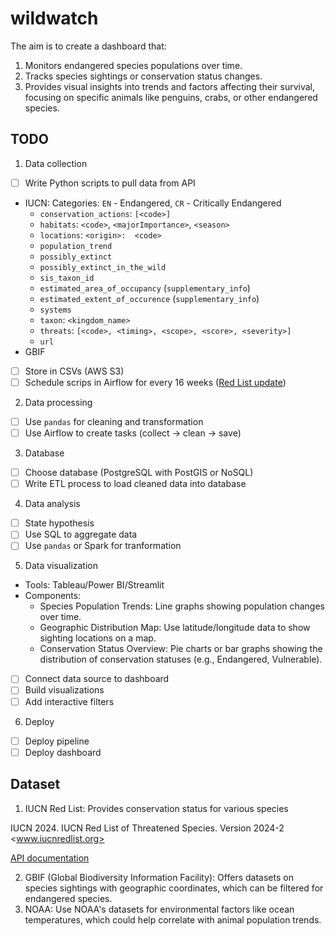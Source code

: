 # wildwatch

The aim is to create a dashboard that:

1. Monitors endangered species populations over time.
2. Tracks species sightings or conservation status changes.
3. Provides visual insights into trends and factors affecting their survival, focusing on specific animals like penguins, crabs, or other endangered species.

## TODO

1. Data collection
- [ ] Write Python scripts to pull data from API
- IUCN: Categories: `EN` - Endangered, `CR` - Critically Endangered
  - `conservation_actions`: `[<code>]`
  - `habitats`: `<code>`, `<majorImportance>`, `<season>`
  - `locations`: `<origin>:  <code>`
  - `population_trend`
  - `possibly_extinct`
  - `possibly_extinct_in_the_wild`
  - `sis_taxon_id`
  - `estimated_area_of_occupancy` (`supplementary_info`)
  - `estimated_extent_of_occurence` (`supplementary_info`)
  - `systems`
  - `taxon`: `<kingdom_name>`
  - `threats`: `[<code>, <timing>, <scope>, <score>, <severity>]`
  - `url`
- GBIF
- [ ] Store in CSVs (AWS S3)
- [ ] Schedule scrips in Airflow for every 16 weeks ([Red List update](https://www.iucnredlist.org/assessment/updates#:~:text=To%20ensure%20a%20regular%20flow,at%20least%20twice%20each%20year.))

2. Data processing
- [ ] Use `pandas` for cleaning and transformation
- [ ] Use Airflow to create tasks (collect -> clean -> save)

3. Database
- [ ] Choose database (PostgreSQL with PostGIS or NoSQL)
- [ ] Write ETL process to load cleaned data into database

4. Data analysis
- [ ] State hypothesis 
- [ ] Use SQL to aggregate data
- [ ] Use `pandas` or Spark for tranformation

5. Data visualization

- Tools: Tableau/Power BI/Streamlit
- Components:
  - Species Population Trends: Line graphs showing population changes over time.
  - Geographic Distribution Map: Use latitude/longitude data to show sighting locations on a map.
  - Conservation Status Overview: Pie charts or bar graphs showing the distribution of conservation statuses (e.g., Endangered, Vulnerable).

- [ ] Connect data source to dashboard
- [ ] Build visualizations
- [ ] Add interactive filters

6. Deploy
- [ ] Deploy pipeline
- [ ] Deploy dashboard

## Dataset

1. IUCN Red List: Provides conservation status for various species

IUCN 2024. IUCN Red List of Threatened Species. Version 2024-2 <www.iucnredlist.org>

[API documentation](https://api.iucnredlist.org/api-docs/index.html)

2. GBIF (Global Biodiversity Information Facility): Offers datasets on species sightings with geographic coordinates, which can be filtered for endangered species.
3. NOAA: Use NOAA's datasets for environmental factors like ocean temperatures, which could help correlate with animal population trends.